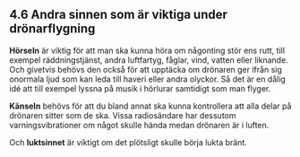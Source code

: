 ## 4.6 Andra sinnen som är viktiga under drönarflygning
**Hörseln** är viktig för att man ska kunna höra om någonting stör ens rutt, till exempel
räddningstjänst, andra luftfartyg, fåglar, vind, vatten eller liknande. Och givetvis behövs den
också för att upptäcka om drönaren ger ifrån sig onormala ljud som kan leda till haveri eller 
andra olyckor. Så det är en dålig idé att till exempel lyssna på musik i hörlurar samtidigt som
man flyger.

**Känseln** behövs för att du bland annat ska kunna kontrollera att alla delar på drönaren sitter
som de ska. Vissa radiosändare har dessutom varningsvibrationer om något skulle hända
medan drönaren är i luften.

Och **luktsinnet** är viktigt om det plötsligt skulle börja lukta bränt.